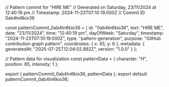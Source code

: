 // Pattern commit for "HIRE ME"
// Generated on Saturday, 23/11/2024 at 12:40:19 pm
// Timestamp: 2024-11-23T07:10:19.000Z
// Commit ID: 0ab4tn6kio36

const patternCommit_0ab4tn6kio36 = {
  id: "0ab4tn6kio36",
  text: "HIRE ME",
  date: "23/11/2024",
  time: "12:40:19 pm",
  dayOfWeek: "Saturday",
  timestamp: "2024-11-23T07:10:19.000Z",
  type: "pattern-generation",
  purpose: "GitHub contribution graph pattern",
  coordinates: {
    x: 45,
    y: 6
  },
  metadata: {
    generatedAt: "2025-07-25T12:04:02.892Z",
    version: "1.0.0"
  }
};

// Pattern data for visualization
const patternData = {
  character: "H",
  position: 85,
  intensity: 1
};

export { patternCommit_0ab4tn6kio36, patternData };
export default patternCommit_0ab4tn6kio36;
